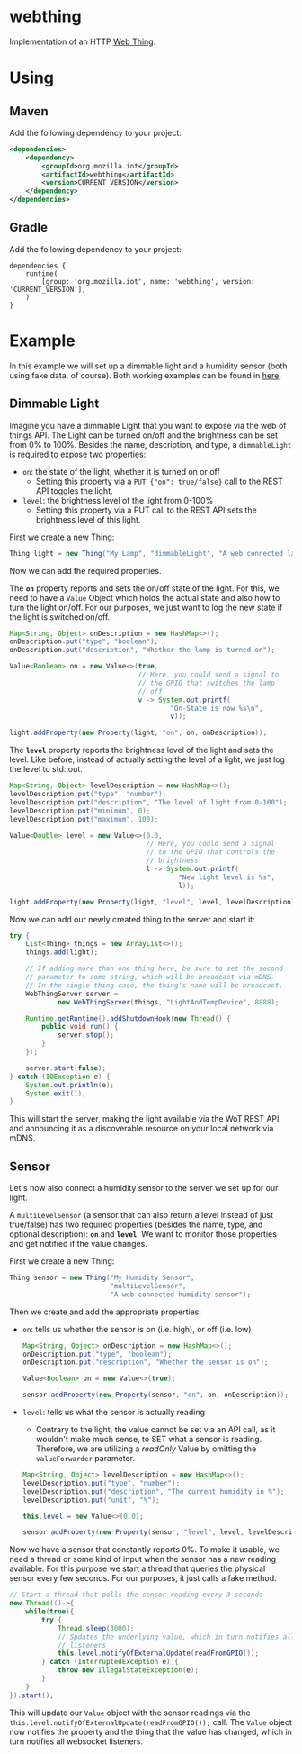 # webthing

Implementation of an HTTP [Web Thing](https://iot.mozilla.org/wot/).

# Using

## Maven

Add the following dependency to your project:

```xml
<dependencies>
    <dependency>
        <groupId>org.mozilla.iot</groupId>
        <artifactId>webthing</artifactId>
        <version>CURRENT_VERSION</version>
    </dependency>
</dependencies>
```

## Gradle

Add the following dependency to your project:

```
dependencies {
    runtime(
        [group: 'org.mozilla.iot', name: 'webthing', version: 'CURRENT_VERSION'],
    )
}
```

# Example

In this example we will set up a dimmable light and a humidity sensor (both using fake data, of course). Both working examples can be found in [here](https://github.com/mozilla-iot/webthing-java/tree/master/src/main/java/org/mozilla/iot/webthing/example).

## Dimmable Light

Imagine you have a dimmable Light that you want to expose via the web of things API. The Light can be turned on/off and the brightness can be set from 0% to 100%. Besides the name, description, and type, a `dimmableLight` is required to expose two properties:
* `on`: the state of the light, whether it is turned on or off
    * Setting this property via a `PUT {"on": true/false}` call to the REST API toggles the light.
* `level`: the brightness level of the light from 0-100%
    * Setting this property via a PUT call to the REST API sets the brightness level of this light.

First we create a new Thing:

```java
Thing light = new Thing("My Lamp", "dimmableLight", "A web connected lamp");
```

Now we can add the required properties.

The **`on`** property reports and sets the on/off state of the light. For this, we need to have a `Value` Object which holds the actual state and also how to turn the light on/off. For our purposes, we just want to log the new state if the light is switched on/off.

```java
Map<String, Object> onDescription = new HashMap<>();
onDescription.put("type", "boolean");
onDescription.put("description", "Whether the lamp is turned on");

Value<Boolean> on = new Value<>(true,
                                // Here, you could send a signal to
                                // the GPIO that switches the lamp
                                // off
                                v -> System.out.printf(
                                        "On-State is now %s\n",
                                        v));

light.addProperty(new Property(light, "on", on, onDescription));
```

The **`level`** property reports the brightness level of the light and sets the level. Like before, instead of actually setting the level of a light, we just log the level to std::out.

```java
Map<String, Object> levelDescription = new HashMap<>();
levelDescription.put("type", "number");
levelDescription.put("description", "The level of light from 0-100");
levelDescription.put("minimum", 0);
levelDescription.put("maximum", 100);

Value<Double> level = new Value<>(0.0,
                                  // Here, you could send a signal
                                  // to the GPIO that controls the
                                  // brightness
                                  l -> System.out.printf(
                                          "New light level is %s",
                                          l));

light.addProperty(new Property(light, "level", level, levelDescription));
```

Now we can add our newly created thing to the server and start it:

```java
try {
    List<Thing> things = new ArrayList<>();
    things.add(light);

    // If adding more than one thing here, be sure to set the second
    // parameter to some string, which will be broadcast via mDNS.
    // In the single thing case, the thing's name will be broadcast.
    WebThingServer server =
            new WebThingServer(things, "LightAndTempDevice", 8888);

    Runtime.getRuntime().addShutdownHook(new Thread() {
        public void run() {
            server.stop();
        }
    });

    server.start(false);
} catch (IOException e) {
    System.out.println(e);
    System.exit(1);
}
```

This will start the server, making the light available via the WoT REST API and announcing it as a discoverable resource on your local network via mDNS.

## Sensor

Let's now also connect a humidity sensor to the server we set up for our light.

A `multiLevelSensor` (a sensor that can also return a level instead of just true/false) has two required properties (besides the name, type, and  optional description): **`on`** and **`level`**. We want to monitor those properties and get notified if the value changes.

First we create a new Thing:

```java
Thing sensor = new Thing("My Humidity Sensor",
                         "multiLevelSensor",
                         "A web connected humidity sensor");
```

Then we create and add the appropriate properties:
* `on`: tells us whether the sensor is on (i.e. high), or off (i.e. low)

    ```java
    Map<String, Object> onDescription = new HashMap<>();
    onDescription.put("type", "boolean");
    onDescription.put("description", "Whether the sensor is on");

    Value<Boolean> on = new Value<>(true);

    sensor.addProperty(new Property(sensor, "on", on, onDescription));
    ```

* `level`: tells us what the sensor is actually reading
    * Contrary to the light, the value cannot be set via an API call, as it wouldn't make much sense, to SET what a sensor is reading. Therefore, we are utilizing a *readOnly* Value by omitting the `valueForwarder` parameter.

    ```java
    Map<String, Object> levelDescription = new HashMap<>();
    levelDescription.put("type", "number");
    levelDescription.put("description", "The current humidity in %");
    levelDescription.put("unit", "%");

    this.level = new Value<>(0.0);

    sensor.addProperty(new Property(sensor, "level", level, levelDescription));
    ```

Now we have a sensor that constantly reports 0%. To make it usable, we need a thread or some kind of input when the sensor has a new reading available. For this purpose we start a thread that queries the physical sensor every few seconds. For our purposes, it just calls a fake method.

```java
// Start a thread that polls the sensor reading every 3 seconds
new Thread(()->{
    while(true){
        try {
            Thread.sleep(3000);
            // Spdates the underlying value, which in turn notifies all
            // listeners
            this.level.notifyOfExternalUpdate(readFromGPIO());
        } catch (InterruptedException e) {
            throw new IllegalStateException(e);
        }
    }
}).start();
```

This will update our `Value` object with the sensor readings via the `this.level.notifyOfExternalUpdate(readFromGPIO());` call. The `Value` object now notifies the property and the thing that the value has changed, which in turn notifies all websocket listeners.
